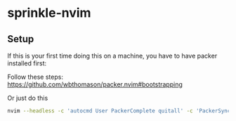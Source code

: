 # sprinkle-nvim
## Setup

If this is your first time doing this on a machine, you have to have packer installed first:

Follow these steps: https://github.com/wbthomason/packer.nvim#bootstrapping

Or just do this

```bash
nvim --headless -c 'autocmd User PackerComplete quitall' -c 'PackerSync'
```
